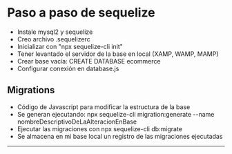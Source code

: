 # Paso a paso de sequelize

- Instale mysql2 y sequelize
- Creo archivo .sequelizerc
- Inicializar con "npx sequelize-cli init"
- Tener levantado el servidor de la base en local (XAMP, WAMP, MAMP)
- Crear base vacía: CREATE DATABASE ecommerce
- Configurar conexión en database.js

## Migrations
- Código de Javascript para modificar la estructura de la base
- Se generan ejecutando:
            npx sequelize-cli migration:generate --name nombreDescriptivoDeLaAlteracionEnBase
- Ejecutar las migraciones con npx sequelize-cli db:migrate
- Se almacena en mi base local un registro de las migraciones ejecutadas

---
